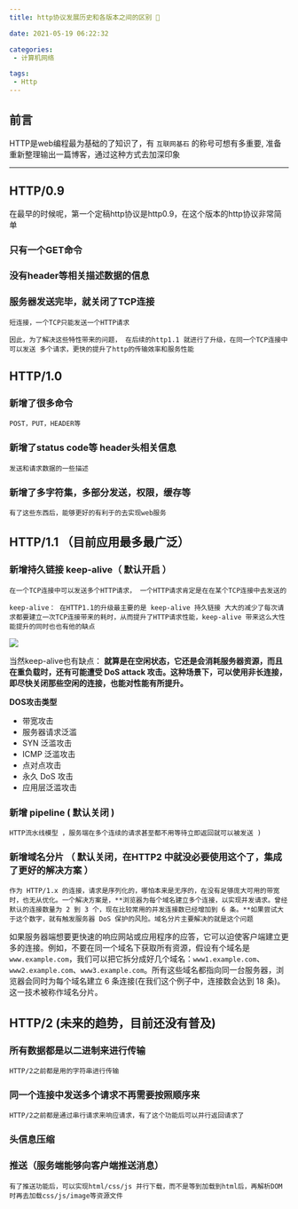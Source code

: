 ```yaml
---
title: http协议发展历史和各版本之间的区别 📖

date: 2021-05-19 06:22:32

categories:
 - 计算机网络

tags: 
 - Http
---
```


## 前言

HTTP是web编程最为基础的了知识了，有 `互联网基石` 的称号可想有多重要, 准备重新整理输出一篇博客，通过这种方式去加深印象

---

## HTTP/0.9

在最早的时候呢，第一个定稿http协议是http0.9，在这个版本的http协议非常简单

### 只有一个GET命令

### 没有header等相关描述数据的信息

### 服务器发送完毕，就关闭了TCP连接 

    短连接，一个TCP只能发送一个HTTP请求 
    
    因此，为了解决这些特性带来的问题， 在后续的http1.1 就进行了升级，在同一个TCP连接中可以发送 多个请求，更快的提升了http的传输效率和服务性能


## HTTP/1.0

### 新增了很多命令

	POST，PUT，HEADER等

### 新增了status code等 header头相关信息

	发送和请求数据的一些描述

### 新增了多字符集，多部分发送，权限，缓存等

	有了这些东西后，能够更好的有利于的去实现web服务

## HTTP/1.1 （目前应用最多最广泛）

### 新增持久链接 keep-alive（ 默认开启 ）

    在一个TCP连接中可以发送多个HTTP请求， 一个HTTP请求肯定是在在某个TCP连接中去发送的
    
    keep-alive： 在HTTP1.1的升级最主要的是 keep-alive 持久链接 大大的减少了每次请求都要建立一次TCP连接带来的耗时，从而提升了HTTP请求性能，keep-alive 带来这么大性能提升的同时也也有他的缺点

![](http://cdn.chrischen.top/blog/Ph3PSc.jpg)


当然keep-alive也有缺点： **就算是在空闲状态，它还是会消耗服务器资源，而且在重负载时，还有可能遭受 DoS attack 攻击。这种场景下，可以使用非长连接，即尽快关闭那些空闲的连接，也能对性能有所提升。**

**DOS攻击类型**

- 带宽攻击
- 服务器请求泛滥
- SYN 泛滥攻击
- ICMP 泛滥攻击
- 点对点攻击
- 永久 DoS 攻击
- 应用层泛滥攻击


### 新增 pipeline ( 默认关闭 )

	HTTP流水线模型 ，服务端在多个连续的请求甚至都不用等待立即返回就可以被发送 )

### 新增域名分片 （ 默认关闭，在HTTP2 中就没必要使用这个了，集成了更好的解决方案 ）

    作为 HTTP/1.x 的连接，请求是序列化的，哪怕本来是无序的，在没有足够庞大可用的带宽时，也无从优化。一个解决方案是，**浏览器为每个域名建立多个连接，以实现并发请求。曾经默认的连接数量为 2 到 3 个，现在比较常用的并发连接数已经增加到 6 条。**如果尝试大于这个数字，就有触发服务器 DoS 保护的风险。域名分片主要解决的就是这个问题

如果服务器端想要更快速的响应网站或应用程序的应答，它可以迫使客户端建立更多的连接。例如，不要在同一个域名下获取所有资源，假设有个域名是 `www.example.com`，我们可以把它拆分成好几个域名：`www1.example.com`、`www2.example.com`、`www3.example.com`。所有这些域名都指向同一台服务器，浏览器会同时为每个域名建立 6 条连接(在我们这个例子中，连接数会达到 18 条)。这一技术被称作域名分片。

## HTTP/2 (未来的趋势，目前还没有普及)

### 所有数据都是以二进制来进行传输 

	HTTP/2之前都是用的字符串进行传输

### 同一个连接中发送多个请求不再需要按照顺序来

 	HTTP/2之前都是通过串行请求来响应请求，有了这个功能后可以并行返回请求了

### 头信息压缩

### 推送（服务端能够向客户端推送消息）

	有了推送功能后，可以实现html/css/js 并行下载，而不是等到加载到html后，再解析DOM时再去加载css/js/image等资源文件

